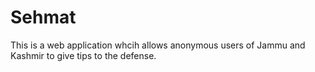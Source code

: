# Sehmat

This is a web application whcih allows anonymous users of Jammu and Kashmir to give tips to the defense.

